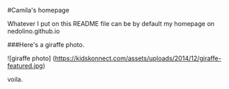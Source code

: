 #Camila's homepage

Whatever I put on this README file can be by default my homepage on nedolino.github.io

###Here's a giraffe photo.

![giraffe photo] (https://kidskonnect.com/assets/uploads/2014/12/giraffe-featured.jpg)

voila.
